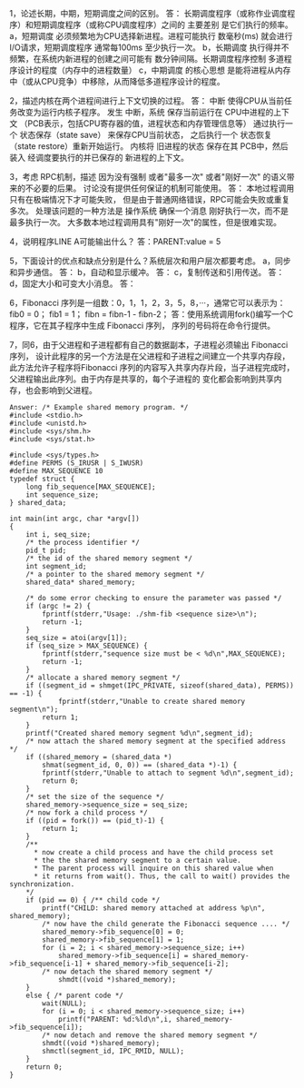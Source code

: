 1，论述长期，中期，短期调度之间的区别。
    答：
    长期调度程序（或称作业调度程序）和短期调度程序（或称CPU调度程序）之间的 主要差别 是它们执行的频率。
    a，短期调度 必须频繁地为CPU选择新进程。进程可能执行 数毫秒(ms) 就会进行 I/O请求，短期调度程序 通常每100ms 至少执行一次。
    b，长期调度 执行得并不频繁，在系统内新进程的创建之间可能有 数分钟间隔。长期调度程序控制 多道程序设计的程度（内存中的进程数量）
    c，中期调度 的核心思想 是能将进程从内存中（或从CPU竞争）中移除，从而降低多道程序设计的程度。

2，描述内核在两个进程间进行上下文切换的过程。
    答：
    中断 使得CPU从当前任务改变为运行内核子程序。
    发生 中断，系统 保存当前运行在 CPU中进程的上下文 （PCB表示，包括CPU寄存器的值，进程状态和内存管理信息等）
    通过执行一个 状态保存（state save） 来保存CPU当前状态，
    之后执行一个 状态恢复（state restore）重新开始运行。
    内核将 旧进程的状态 保存在其 PCB中，然后装入 经调度要执行的并已保存的 新进程的上下文。


3，考虑 RPC机制，描述 因为没有强制 或者"最多一次" 或者"刚好一次" 的语义带来的不必要的后果。
   讨论没有提供任何保证的机制可能使用。
    答：
    本地过程调用只有在极端情况下才可能失败，
    但是由于普通网络错误，RPC可能会失败或重复多次。
    处理该问题的一种方法是 操作系统 确保一个消息 刚好执行一次，而不是 最多执行一次。
    大多数本地过程调用具有"刚好一次"的属性，但是很难实现。

4，说明程序LINE A可能输出什么？
    答：PARENT:value = 5

5，下面设计的优点和缺点分别是什么？系统层次和用户层次都要考虑。
    a，同步和异步通信。
       答：
    b，自动和显示缓冲。
       答：
    c，复制传送和引用传送。
       答：
    d，固定大小和可变大小消息。
       答：

6，Fibonacci 序列是一组数：0，1，1，2，3，5，8，···，通常它可以表示为：
    fib0 = 0；
    fib1 = 1；
    fibn = fibn-1 - fibn-2；
   答：使用系统调用fork()编写一个C程序，它在其子程序中生成 Fibonacci 序列，
   序列的号码将在命令行提供。

7，同6，由于父进程和子进程都有自己的数据副本，子进程必须输出 Fibonacci序列，
设计此程序的另一个方法是在父进程和子进程之间建立一个共享内存段，此方法允许子程序将Fibonacci
序列的内容写入共享内存片段，当子进程完成时，父进程输出此序列。由于内存是共享的，每个子进程的
变化都会影响到共享内存，也会影响到父进程。
```
Answer: /* Example shared memory program. */
#include <stdio.h>
#include <unistd.h>
#include <sys/shm.h>
#include <sys/stat.h>

#include <sys/types.h>
#define PERMS (S_IRUSR | S_IWUSR)
#define MAX_SEQUENCE 10
typedef struct {
    long fib_sequence[MAX_SEQUENCE];
    int sequence_size;
} shared_data;

int main(int argc, char *argv[])
{
    int i, seq_size;
    /* the process identifier */
    pid_t pid;
    /* the id of the shared memory segment */
    int segment_id;
    /* a pointer to the shared memory segment */
    shared_data* shared_memory;

    /* do some error checking to ensure the parameter was passed */
    if (argc != 2) {
        fprintf(stderr,"Usage: ./shm-fib <sequence size>\n");
        return -1;
    }
    seq_size = atoi(argv[1]);
    if (seq_size > MAX_SEQUENCE) {
        fprintf(stderr,"sequence size must be < %d\n",MAX_SEQUENCE);
        return -1;
    }
    /* allocate a shared memory segment */
    if ((segment_id = shmget(IPC_PRIVATE, sizeof(shared_data), PERMS)) == -1) {
            fprintf(stderr,"Unable to create shared memory segment\n");
        return 1;
    }
    printf("Created shared memory segment %d\n",segment_id);
    /* now attach the shared memory segment at the specified address */
    if ((shared_memory = (shared_data *)
        shmat(segment_id, 0, 0)) == (shared_data *)-1) {
        fprintf(stderr,"Unable to attach to segment %d\n",segment_id);
        return 0;
    }
    /* set the size of the sequence */
    shared_memory->sequence_size = seq_size;
    /* now fork a child process */
    if ((pid = fork()) == (pid_t)-1) {
        return 1;
    }
    /**
      * now create a child process and have the child process set
      * the the shared memory segment to a certain value.
      * The parent process will inquire on this shared value when
      * it returns from wait(). Thus, the call to wait() provides the synchronization.
    */
    if (pid == 0) { /** child code */
        printf("CHILD: shared memory attached at address %p\n", shared_memory);
        /* now have the child generate the Fibonacci sequence .... */
        shared_memory->fib_sequence[0] = 0;
        shared_memory->fib_sequence[1] = 1;
        for (i = 2; i < shared_memory->sequence_size; i++)
            shared_memory->fib_sequence[i] = shared_memory->fib_sequence[i-1] + shared_memory->fib_sequence[i-2];
        /* now detach the shared memory segment */
            shmdt((void *)shared_memory);
    }
    else { /* parent code */
        wait(NULL);
        for (i = 0; i < shared_memory->sequence_size; i++)
            printf("PARENT: %d:%ld\n",i, shared_memory->fib_sequence[i]);
        /* now detach and remove the shared memory segment */
        shmdt((void *)shared_memory);
        shmctl(segment_id, IPC_RMID, NULL);
    }
    return 0;
}
```
